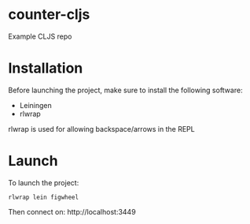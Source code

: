 # counter-cljs
Example CLJS repo 
# Installation
Before launching the project, make sure to install the following software:
 * Leiningen
 * rlwrap

rlwrap is used for allowing backspace/arrows in the REPL

# Launch
To launch the project:
```
rlwrap lein figwheel
```
Then connect on: http://localhost:3449
